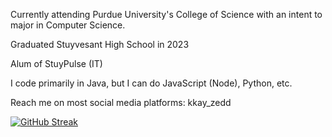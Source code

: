 Currently attending Purdue University's College of Science with an intent to major in Computer Science.

Graduated Stuyvesant High School in 2023

Alum of StuyPulse (IT)


I code primarily in Java, but I can do JavaScript (Node), Python, etc.

Reach me on most social media platforms: kkay_zedd

[![GitHub Streak](http://github-readme-streak-stats.herokuapp.com?user=t1rbr&date_format=M%20j%5B%2C%20Y%5D)](https://git.io/streak-stats)


<!---
t1rbr/t1rbr is a ✨ special ✨ repository because its `README.md` (this file) appears on your GitHub profile.
You can click the Preview link to take a look at your changes.
--->
